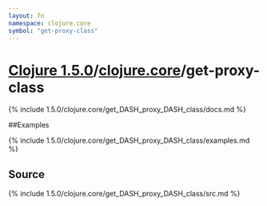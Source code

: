 ```yaml
---
layout: fn
namespace: clojure.core
symbol: "get-proxy-class"
---
```


# [Clojure 1.5.0](../../)/[clojure.core](../)/get-proxy-class

{% include 1.5.0/clojure.core/get_DASH_proxy_DASH_class/docs.md %}

##Examples

{% include 1.5.0/clojure.core/get_DASH_proxy_DASH_class/examples.md %}
## Source
{% include 1.5.0/clojure.core/get_DASH_proxy_DASH_class/src.md %}

